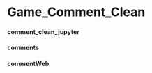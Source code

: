 Game_Comment_Clean
====================

#### comment_clean_jupyter



#### comments


#### commentWeb